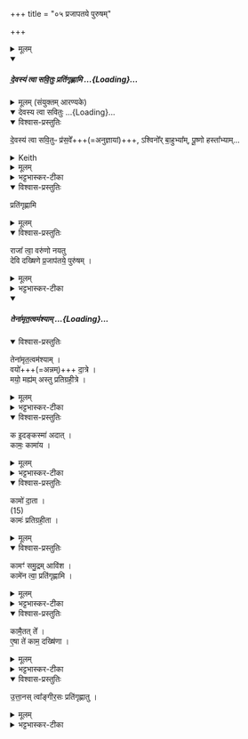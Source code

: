 +++
title = "०५ प्रजापतये पुरुषम्"

+++

<details><summary>मूलम्</summary>

प्र॒जाप॑तये॒ पुरु॑षम् ।
</details>
<div class="js_include" includetitle="false" newlevelforh1="5" unfilled url="/vedAH_yajuH/taittirIyam/AraNyakam/yajuH/sarva-prastutiH/03_chAturhotra-chayanAdi/15-17_pratigrahAH/devasya_tvA_savituH__pratigRhNAmi.md">
<details open><summary><h5>दे॒वस्य॑ त्वा सवि॒तुः प्रति॑गृह्णामि ...{Loading}...</h5></summary>
<details><summary>मूलम् (संयुक्तम् आरण्यके)</summary>

दे॒वस्य॑ त्वा सवि॒तुः प्र॑स॒वे ।  
अ॒श्विनो᳚र्बा॒हुभ्या᳚म् ।  
पू॒ष्णो हस्ता᳚भ्यां॒ प्रति॑गृह्णामि ।
</details>
<div class="js_include" includetitle="false" newlevelforh1="5" unfilled="" url="/vedAH_yajuH/taittirIyam/saMhitA/yajuH/sarva-prastutiH/1/1_darshapUrNamAsAdi/04_havirnirvApaH/devasya_tvA_savituH.md">
<details open><summary><h10>देवस्य त्वा सवितुः ...{Loading}...</h10></summary>
<details open><summary>विश्वास-प्रस्तुतिः</summary>

दे॒वस्य॑ त्वा सवि॒तुᳶ प्र॑स॒वे᳚+++(=अनुज्ञायां)+++,
ऽश्विनो᳚र् बा॒हुभ्या᳚म्,
पू॒ष्णो हस्ता᳚भ्याम्…
</details>
<details><summary>Keith</summary>

On the instigation of god Savitr,  
with the arms of the Aśvins,  
with the hands of Pusan.
</details>
<details><summary>मूलम्</summary>

दे॒वस्य॑ त्वा सवि॒तुᳶ प्र॑स॒वे᳚ऽश्विनो᳚र् बा॒हुभ्या᳚म्,
पू॒ष्णो हस्ता᳚भ्यां॒…
</details>
<details><summary>भट्टभास्कर-टीका</summary>

**सवितुस्** सर्वप्रेरकस्य **देवस्य** **प्रसवे** प्रेरणायां तेनैव प्रेरितोहं  

'थाथघञ्क्ताजबित्रकाणाम्' (पा.सू. 6.2.144) इति सूत्रेण प्रसवशब्दोन्तोदात्तः । **अश्विनोर्बाहुभ्यां** नत्वात्मीयाभ्यामिति स्तुतिः । 'अश्विनौ हि देवानामध्वर्यू आस्ताम्' (तै.ब्रा. 3.2.4) । तथा **पूष्ण** एव **हस्ताभ्यां** पाणितलाभ्याम् । उदात्तनिवृत्तिस्वरेण षष्ठ्या उदात्तत्वम्॥
______________
सावित्रो व्याख्यातः । सवितुर् देवस्यानुज्ञाने **अश्विनोर्** एव **बाहुभ्यां पूष्ण** एव **हस्ताभ्याम्** । न त्व् आत्मीयाभ्यामिति ॥
______________
तत्र सावित्रो व्याख्यातः ।  
सवितुर्देवस्य प्रसवे अनुज्ञायां लब्धायामेव  
अश्विनोरेव बाहुम्यां नात्मीयाभ्यां  
पूष्णो हस्ताभ्यां
</details>
</details>
</div>
<details open><summary>विश्वास-प्रस्तुतिः</summary>

प्रति॑गृह्णामि
</details>
<details><summary>मूलम्</summary>

प्रति॑गृह्णामि
</details>
</details>
</div>
<details open><summary>विश्वास-प्रस्तुतिः</summary>

राजा᳚ त्वा॒ वरु॑णो नयतु  
देवि दख्षिणे प्र॒जाप॑तये॒ पुरु॑षम् ।   
</details>
<details><summary>मूलम्</summary>

राजा᳚ त्वा॒ वरु॑णो नयतु  
देवि दख्षिणे प्र॒जाप॑तये॒ पुरु॑षम् ।  
</details>
<details><summary>भट्टभास्कर-टीका</summary>

हे हिरण्यात्मिके ! देवि! दक्षिणे! राजा वरुणः त्वां ... नयतु । तच्चेयमिष्टकाऽस्ति ।
</details>
<div class="js_include" includetitle="false" newlevelforh1="5" unfilled url="/vedAH_yajuH/taittirIyam/AraNyakam/yajuH/sarva-prastutiH/03_chAturhotra-chayanAdi/15-17_pratigrahAH/tenAmRtatvam_ashyAm.md">
<details open><summary><h5>तेना॑मृत॒त्वम॑श्याम् ...{Loading}...</h5></summary>
<details open><summary>विश्वास-प्रस्तुतिः</summary>

तेना॑मृत॒त्वम॑श्याम् ।  
वयो॑+++(=अन्नम्)+++ दा॒त्रे ।  
मयो॒ मह्य॑म् अस्तु प्रतिग्रही॒त्रे ।
</details>
<details><summary>मूलम्</summary>

तेना॑मृत॒त्वम॑श्याम् ।  
वयो॑ दा॒त्रे ।  
मयो॒ मह्य॑मस्तु प्रतिग्रही॒त्रे ।
</details>
<details><summary>भट्टभास्कर-टीका</summary>

तेन हिरण्येन प्रतिगृहीतेन इष्टकाभूतेन अहं अमृतत्वं अश्यां प्राप्यासम् ।  
वयः अन्नं दात्रे हिरण्यं दत्तवतेऽस्तु । मां च तत्प्रतिग्रहीत्रे मयः सुखमस्तु, दातुरेवोपकारकत्वात् ।
</details>
<details open><summary>विश्वास-प्रस्तुतिः</summary>

क इ॒दङ्कस्मा॑ अदात् ।  
कामः॒ कामा॑य ।
</details>
<details><summary>मूलम्</summary>

क इ॒दङ्कस्मा॑ अदात् ।  
कामः॒ कामा॑य ।
</details>
<details><summary>भट्टभास्कर-टीका</summary>

किञ्च - कः प्रजापतिरेव कस्मै प्रजापतये इदं हिरण्यं अदात्, न देवदत्तो मह्यम् । अनिर्ज्ञातपरमार्थः प्रजापतिः कशब्देनोच्यते । यद्वा - क इति प्रजापतेस्संज्ञा, व्यत्ययेन स्मैभावः । कामः इच्छा । काम एव कामाय ददाति ।  
अन्य आह - इदं हिरण्यं को नाम कस्मै वा दातुमर्हति कामादृते । तस्मात् कामः कामाय ददाति ।
</details>
<details open><summary>विश्वास-प्रस्तुतिः</summary>

कामो॑ दा॒ता ।  
(15)  
कामः॑ प्रतिग्रही॒ता ।
</details>
<details><summary>मूलम्</summary>

कामो॑ दा॒ता ।  
(15)  
कामः॑ प्रतिग्रही॒ता ।

</details>
<details open><summary>विश्वास-प्रस्तुतिः</summary>

कामꣳ॑ समु॒द्रम् आवि॑श ।  
कामे॑न त्वा॒ प्रति॑गृह्णामि ।
</details>
<details><summary>मूलम्</summary>

कामꣳ॑ समु॒द्रमावि॑श ।  
कामे॑न त्वा॒ प्रति॑गृह्णामि ।
</details>
<details><summary>भट्टभास्कर-टीका</summary>

तथा हि - काम एव दाता, काम एव प्रतिग्रहीता, न देवदत्तो, न चाहम् । तस्मात् समुद्र समुद्रसदृशं अनन्तत्वात् काममाविश । ततः कामेनैकीभावमापन्नं त्वां अहं प्रतिगृह्णामि ।
</details>
<details open><summary>विश्वास-प्रस्तुतिः</summary>

कामै॒तत् ते᳚ ।  
ए॒षा ते॑ काम॒ दख्षि॑णा ।
</details>
<details><summary>मूलम्</summary>

कामै॒तत् ते᳚ ।  
ए॒षा ते॑ काम॒ दख्षि॑णा ।
</details>
<details><summary>भट्टभास्कर-टीका</summary>

एवं हिरण्यमुक्त्वा  
इदानीं कामं प्रत्याह -  
हे काम !  
एतत् ते हिरण्यं, त्वमेव प्रतिगृहाण ।  
एषा हि त्वदीया दक्षिणा इदानीमिष्टकाभूता ।
</details>
<details open><summary>विश्वास-प्रस्तुतिः</summary>

उ॒त्ता॒नस् त्वा᳚ङ्गीर॒सः प्रति॑गृह्णातु ।
</details>
<details><summary>मूलम्</summary>

उ॒त्ता॒नस् त्वा᳚ङ्गीर॒सः प्रति॑गृह्णातु ।
</details>
<details><summary>भट्टभास्कर-टीका</summary>

अथ दक्षिणां प्रत्याह -  
हे दक्षिणे!  
त्वामिष्टका-भूतां उत्तानः आङ्गीरसः प्रतिगृह्णातु । '
इयं वा उत्तान आङ्गीरतः' इति ब्राह्मणम् ।  
तस्मात् पृथिव्येव त्वां प्रतिगृह्णातु  
नाहमस्य प्रतिग्रहीतेति ॥
</details>
</details>
</div>
